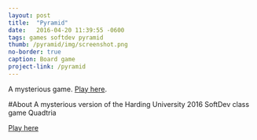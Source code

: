 ```yaml
---
layout: post
title:  "Pyramid"
date:   2016-04-20 11:39:55 -0600
tags: games softdev pyramid
thumb: /pyramid/img/screenshot.png
no-border: true
caption: Board game
project-link: /pyramid
---
```

A mysterious game<!--more-->. [Play here](/pyramid).

#About
A mysterious version of the Harding University 2016 SoftDev class game Quadtria

<div>
<a href="//gotankersley.github.io/pyramid/">Play here</a>
</div>

